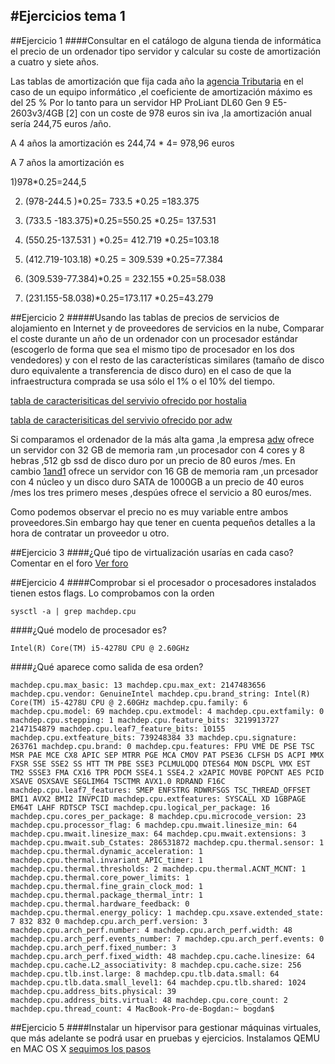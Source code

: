 #Ejercicios tema 1 
--------
##Ejercicio 1
####Consultar en el catálogo de alguna tienda de informática el precio de un ordenador tipo servidor y calcular su coste de amortización a cuatro y siete años.

Las tablas de amortización que fija cada año la [agencia Tributaria](http://www.agenciatributaria.es/static_files/AEAT/Contenidos_Comunes/La_Agencia_Tributaria/Segmentos_Usuarios/Empresas_y_profesionales/Impuesto_sociedades/Novedades_Impuesto_Sociedades_publicadas_2014/Comparativa_Sociedades_dic.pdf) en el caso de un equipo informático ,el coeficiente de amortización máximo es del 25 % 
Por lo tanto para un servidor HP ProLiant DL60 Gen 9 E5-2603v3/4GB [2] con un coste de 978 euros sin iva ,la amortización anual sería 244,75 euros /año. 

A 4 años la amortización es 244,74 * 4= 978,96 euros

A 7 años la amortización es 

1)978*0.25=244,5 

2) (978-244.5 )*0.25=  733.5 *0.25 =183.375

3) (733.5 -183.375)*0.25=550.25 *0.25= 137.531

4) (550.25-137.531 ) *0.25= 412.719 *0.25=103.18

5) (412.719-103.18) *0.25 = 309.539 *0.25=77.384

6) (309.539-77.384)*0.25 = 232.155 *0.25=58.038

7) (231.155-58.038)*0.25=173.117 *0.25=43.279


##Ejercicio 2
#####Usando las tablas de precios de servicios de alojamiento en Internet y de proveedores de servicios en la nube, Comparar el coste durante un año de un ordenador con un procesador estándar (escogerlo de forma que sea el mismo tipo de procesador en los dos vendedores) y con el resto de las características similares (tamaño de disco duro equivalente a transferencia de disco duro) en el caso de que la infraestructura comprada se usa sólo el 1% o el 10% del tiempo.


[tabla de caracterisiticas del servivio ofrecido por hostalia ](http://s1175.photobucket.com/user/Bob_Mures/media/1and1_sevidor_dedicado_zpsm6h1rwns.png.html)

[tabla de caracterisiticas del servivio ofrecido por adw](http://s1175.photobucket.com/user/Bob_Mures/media/adw.es_servidor_dedicado_zps5lypevfw.png.html)

Si comparamos el ordenador de la más alta gama ,la empresa [adw](http://www.adw.es/servidores-dedicados.html) ofrece un servidor con 32 GB de memoria ram ,un procesador con 4 cores y 8 hebras ,512 gb ssd de disco duro  por un precio de 80 euros /mes.
En cambio [1and1](http://www.1and1.es/server-dedicated-tariff?ac=OM.WE.WE861K171022T7073a&s_kwcid=AL!3115!3!89964622128!b!!g!!%2Bservidor%20%2Bdedicado&ef_id=VdrGdwAABXebOZXf:20151005085150:s#server) ofrece un servidor con 16 GB de memoria ram ,un prcesador con 4 núcleo y un disco duro SATA de 1000GB a un precio de 40 euros /mes los tres primero meses ,despúes ofrece el servicio a 80 euros/mes.

Como podemos observar el precio no es muy variable entre ambos proveedores.Sin embargo hay que tener en cuenta pequeños detalles a la hora de contratar un proveedor u otro.

##Ejercicio 3 
####¿Qué tipo de virtualización usarías en cada caso? Comentar en el foro
[Ver foro](https://github.com/JJ/IV-2015-16/issues/1)

##Ejercicio 4
####Comprobar si el procesador o procesadores instalados tienen estos flags. 
Lo comprobamos con la orden 

`sysctl -a | grep machdep.cpu`

####¿Qué modelo de procesador es? 

`Intel(R) Core(TM) i5-4278U CPU @ 2.60GHz`

####¿Qué aparece como salida de esa orden?

`machdep.cpu.max_basic: 13
machdep.cpu.max_ext: 2147483656
machdep.cpu.vendor: GenuineIntel
machdep.cpu.brand_string: Intel(R) Core(TM) i5-4278U CPU @ 2.60GHz
machdep.cpu.family: 6
machdep.cpu.model: 69
machdep.cpu.extmodel: 4
machdep.cpu.extfamily: 0
machdep.cpu.stepping: 1
machdep.cpu.feature_bits: 3219913727 2147154879
machdep.cpu.leaf7_feature_bits: 10155
machdep.cpu.extfeature_bits: 739248384 33
machdep.cpu.signature: 263761
machdep.cpu.brand: 0
machdep.cpu.features: FPU VME DE PSE TSC MSR PAE MCE CX8 APIC SEP MTRR PGE MCA CMOV PAT PSE36 CLFSH DS ACPI MMX FXSR SSE SSE2 SS HTT TM PBE SSE3 PCLMULQDQ DTES64 MON DSCPL VMX EST TM2 SSSE3 FMA CX16 TPR PDCM SSE4.1 SSE4.2 x2APIC MOVBE POPCNT AES PCID XSAVE OSXSAVE SEGLIM64 TSCTMR AVX1.0 RDRAND F16C
machdep.cpu.leaf7_features: SMEP ENFSTRG RDWRFSGS TSC_THREAD_OFFSET BMI1 AVX2 BMI2 INVPCID
machdep.cpu.extfeatures: SYSCALL XD 1GBPAGE EM64T LAHF RDTSCP TSCI
machdep.cpu.logical_per_package: 16
machdep.cpu.cores_per_package: 8
machdep.cpu.microcode_version: 23
machdep.cpu.processor_flag: 6
machdep.cpu.mwait.linesize_min: 64
machdep.cpu.mwait.linesize_max: 64
machdep.cpu.mwait.extensions: 3
machdep.cpu.mwait.sub_Cstates: 286531872
machdep.cpu.thermal.sensor: 1
machdep.cpu.thermal.dynamic_acceleration: 1
machdep.cpu.thermal.invariant_APIC_timer: 1
machdep.cpu.thermal.thresholds: 2
machdep.cpu.thermal.ACNT_MCNT: 1
machdep.cpu.thermal.core_power_limits: 1
machdep.cpu.thermal.fine_grain_clock_mod: 1
machdep.cpu.thermal.package_thermal_intr: 1
machdep.cpu.thermal.hardware_feedback: 0
machdep.cpu.thermal.energy_policy: 1
machdep.cpu.xsave.extended_state: 7 832 832 0
machdep.cpu.arch_perf.version: 3
machdep.cpu.arch_perf.number: 4
machdep.cpu.arch_perf.width: 48
machdep.cpu.arch_perf.events_number: 7
machdep.cpu.arch_perf.events: 0
machdep.cpu.arch_perf.fixed_number: 3
machdep.cpu.arch_perf.fixed_width: 48
machdep.cpu.cache.linesize: 64
machdep.cpu.cache.L2_associativity: 8
machdep.cpu.cache.size: 256
machdep.cpu.tlb.inst.large: 8
machdep.cpu.tlb.data.small: 64
machdep.cpu.tlb.data.small_level1: 64
machdep.cpu.tlb.shared: 1024
machdep.cpu.address_bits.physical: 39
machdep.cpu.address_bits.virtual: 48
machdep.cpu.core_count: 2
machdep.cpu.thread_count: 4
MacBook-Pro-de-Bogdan:~ bogdan$ 
`

##Ejercicio 5 
####Instalar un hipervisor para gestionar máquinas virtuales, que más adelante se podrá usar en pruebas y ejercicios.
Instalamos QEMU en MAC OS X [sequimos los pasos ](http://docs.pistoncloud.com/support_docs/how_tos/install_qemu_mac_os_x.html)






